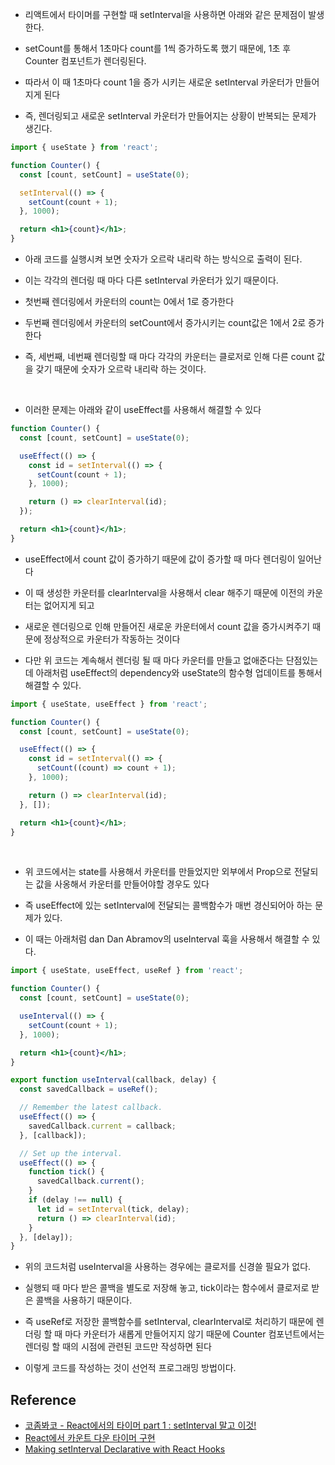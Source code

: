 - 리액트에서 타이머를 구현할 때 setInterval을 사용하면 아래와 같은 문제점이 발생한다.

- setCount를 통해서 1초마다 count를 1씩 증가하도록 했기 때문에, 1초 후 Counter 컴포넌트가 렌더링된다.

- 따라서 이 때 1초마다 count 1을 증가 시키는 새로운 setInterval 카운터가 만들어지게 된다

- 즉, 렌더링되고 새로운 setInterval 카운터가 만들어지는 상황이 반복되는 문제가 생긴다.

```jsx
import { useState } from 'react';

function Counter() {
  const [count, setCount] = useState(0);

  setInterval(() => {
    setCount(count + 1);
  }, 1000);

  return <h1>{count}</h1>;
}
```

- 아래 코드를 실행시켜 보면 숫자가 오르락 내리락 하는 방식으로 출력이 된다.

- 이는 각각의 렌더링 때 마다 다른 setInterval 카운터가 있기 때문이다.

- 첫번째 렌더링에서 카운터의 count는 0에서 1로 증가한다

- 두번째 렌더링에서 카운터의 setCount에서 증가시키는 count값은 1에서 2로 증가한다

- 즉, 세번째, 네번째 렌더링할 때 마다 각각의 카운터는 클로저로 인해 다른 count 값을 갖기 때문에 숫자가 오르락 내리락 하는 것이다.

<br/>

- 이러한 문제는 아래와 같이 useEffect를 사용해서 해결할 수 있다

```jsx
function Counter() {
  const [count, setCount] = useState(0);

  useEffect(() => {
    const id = setInterval(() => {
      setCount(count + 1);
    }, 1000);

    return () => clearInterval(id);
  });

  return <h1>{count}</h1>;
}
```

- useEffect에서 count 값이 증가하기 때문에 값이 증가할 때 마다 렌더링이 일어난다

- 이 때 생성한 카운터를 clearInterval을 사용해서 clear 해주기 때문에 이전의 카운터는 없어지게 되고

- 새로운 렌더링으로 인해 만들어진 새로운 카운터에서 count 값을 증가시켜주기 때문에 정상적으로 카운터가 작동하는 것이다

- 다만 위 코드는 계속해서 렌더링 될 때 마다 카운터를 만들고 없애준다는 단점있는데 아래처럼 useEffect의 dependency와 useState의 함수형 업데이트를 통해서 해결할 수 있다.

```jsx
import { useState, useEffect } from 'react';

function Counter() {
  const [count, setCount] = useState(0);

  useEffect(() => {
    const id = setInterval(() => {
      setCount((count) => count + 1);
    }, 1000);

    return () => clearInterval(id);
  }, []);

  return <h1>{count}</h1>;
}
```

<br/>

- 위 코드에서는 state를 사용해서 카운터를 만들었지만 외부에서 Prop으로 전달되는 값을 사옹해서 카운터를 만들어야할 경우도 있다

- 즉 useEffect에 있는 setInterval에 전달되는 콜백함수가 매번 경신되어아 하는 문제가 있다.

- 이 때는 아래처럼 dan Dan Abramov의 useInterval 훅을 사용해서 해결할 수 있다.

```jsx
import { useState, useEffect, useRef } from 'react';

function Counter() {
  const [count, setCount] = useState(0);

  useInterval(() => {
    setCount(count + 1);
  }, 1000);

  return <h1>{count}</h1>;
}

export function useInterval(callback, delay) {
  const savedCallback = useRef();

  // Remember the latest callback.
  useEffect(() => {
    savedCallback.current = callback;
  }, [callback]);

  // Set up the interval.
  useEffect(() => {
    function tick() {
      savedCallback.current();
    }
    if (delay !== null) {
      let id = setInterval(tick, delay);
      return () => clearInterval(id);
    }
  }, [delay]);
}
```

- 위의 코드처럼 useInterval을 사용하는 경우에는 클로저를 신경쓸 필요가 없다.

- 실행되 때 마다 받은 콜백을 별도로 저장해 놓고, tick이라는 함수에서 클로저로 받은 콜백을 사용하기 때문이다.

- 즉 useRef로 저장한 콜백함수를 setInterval, clearInterval로 처리하기 때문에 렌더링 할 때 마다 카운터가 새롭게 만들어지지 않기 때문에 Counter 컴포넌트에서는 렌더링 할 때의 시점에 관련된 코드만 작성하면 된다

- 이렇게 코드를 작성하는 것이 선언적 프로그래밍 방법이다.

## Reference

- [코좀봐코 - React에서의 타이머 part 1 : setInterval 말고 이것!](https://www.youtube.com/watch?v=2tUdyY5uBSw&t=28)
- [React에서 카운트 다운 타이머 구현](https://class.codejong.kr/t/react/371)
- [Making setInterval Declarative with React Hooks](https://overreacted.io/making-setinterval-declarative-with-react-hooks/)
